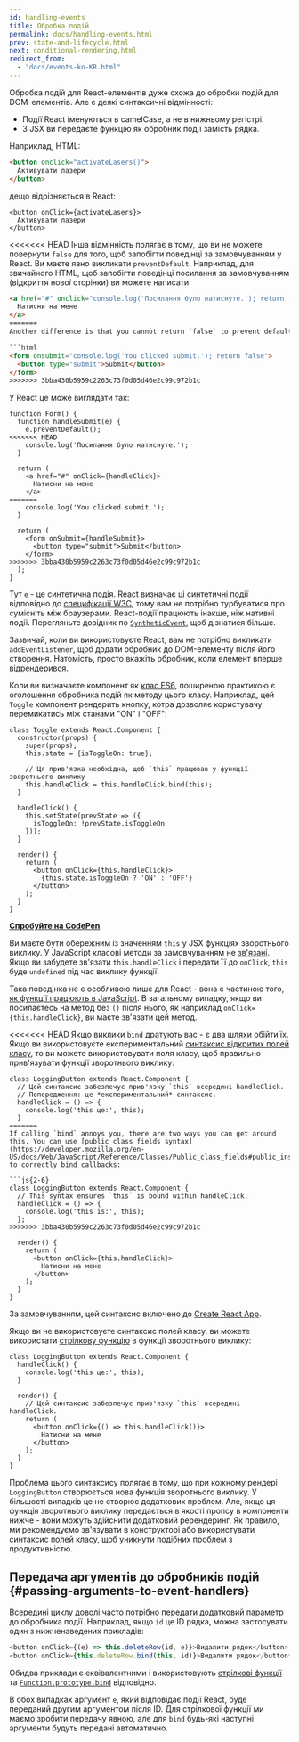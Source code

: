 ```yaml
---
id: handling-events
title: Обробка подій
permalink: docs/handling-events.html
prev: state-and-lifecycle.html
next: conditional-rendering.html
redirect_from:
  - "docs/events-ko-KR.html"
---
```


Обробка подій для React-елементів дуже схожа до обробки подій для DOM-елементів. Але є деякі синтаксичні відмінності:
* Події React іменуються в camelCase, а не в нижньому регістрі.
* З JSX ви передаєте функцію як обробник події замість рядка.

Наприклад, HTML:

```html
<button onclick="activateLasers()">
  Активувати лазери
</button>
```

дещо відрізняється в React:

```js{1}
<button onClick={activateLasers}>
  Активувати лазери
</button>
```

<<<<<<< HEAD
Інша відмінність полягає в тому, що ви не можете повернути `false` для того, щоб запобігти поведінці за замовчуванням у React. Ви маєте явно викликати `preventDefault`. Наприклад, для звичайного HTML, щоб запобігти поведінці посилання за замовчуванням (відкриття нової сторінки) ви можете написати:

```html
<a href="#" onclick="console.log('Посилання було натиснуте.'); return false">
  Натисни на мене
</a>
=======
Another difference is that you cannot return `false` to prevent default behavior in React. You must call `preventDefault` explicitly. For example, with plain HTML, to prevent the default form behavior of submitting, you can write:

```html
<form onsubmit="console.log('You clicked submit.'); return false">
  <button type="submit">Submit</button>
</form>
>>>>>>> 3bba430b5959c2263c73f0d05d46e2c99c972b1c
```

У React це може виглядати так:

```js{3}
function Form() {
  function handleSubmit(e) {
    e.preventDefault();
<<<<<<< HEAD
    console.log('Посилання було натиснуте.');
  }

  return (
    <a href="#" onClick={handleClick}>
      Натисни на мене
    </a>
=======
    console.log('You clicked submit.');
  }

  return (
    <form onSubmit={handleSubmit}>
      <button type="submit">Submit</button>
    </form>
>>>>>>> 3bba430b5959c2263c73f0d05d46e2c99c972b1c
  );
}
```

Тут `e` - це синтетична подія. React визначає ці синтетичні події відповідно до [специфікації W3C](https://www.w3.org/TR/DOM-Level-3-Events/), тому вам не потрібно турбуватися про сумісніть між браузерами. React-події працюють інакше, ніж нативні події. Перегляньте довідник по [`SyntheticEvent`](/docs/events.html), щоб дізнатися більше.

Зазвичай, коли ви використовуєте React, вам не потрібно викликати `addEventListener`, щоб додати обробник до DOM-елементу після його створення. Натомість, просто вкажіть обробник, коли елемент вперше відрендерився.

Коли ви визначаєте компонент як [клас ES6](https://developer.mozilla.org/uk/docs/Web/JavaScript/Reference/Classes), поширеною практикою є оголошення обробника подій як методу цього класу. Наприклад, цей `Toggle` компонент рендерить кнопку, котра дозволяє користувачу перемикатись між станами "ON" і "OFF":

```js{6,7,10-14,18}
class Toggle extends React.Component {
  constructor(props) {
    super(props);
    this.state = {isToggleOn: true};

    // Ця прив'язка необхідна, щоб `this` працював у функції зворотнього виклику
    this.handleClick = this.handleClick.bind(this);
  }

  handleClick() {
    this.setState(prevState => ({
      isToggleOn: !prevState.isToggleOn
    }));
  }

  render() {
    return (
      <button onClick={this.handleClick}>
        {this.state.isToggleOn ? 'ON' : 'OFF'}
      </button>
    );
  }
}
```

[**Спробуйте на CodePen**](https://codepen.io/gaearon/pen/xEmzGg?editors=0010)

Ви маєте бути обережним із значенням `this` у JSX функціях зворотнього виклику. У JavaScript класові методи за замовчуванням не [зв'язані](https://developer.mozilla.org/uk/docs/Web/JavaScript/Reference/Global_objects/Function/bind). Якщо ви забудете зв'язати `this.handleClick` і передати її до `onClick`, `this` буде `undefined` під час виклику функції.

Така поведінка не є особливою лише для React - вона є частиною того, [як функції працюють в JavaScript](https://www.smashingmagazine.com/2014/01/understanding-javascript-function-prototype-bind/). В загальному випадку, якщо ви посилаєтесь на метод без `()` після нього, як наприклад `onClick={this.handleClick}`, ви маєте зв'язати цей метод.

<<<<<<< HEAD
Якщо виклики `bind` дратують вас - є два шляхи обійти їх. Якщо ви використовуєте експериментальний [синтаксис відкритих полей класу](https://babeljs.io/docs/plugins/transform-class-properties/), то ви можете використовувати поля класу, щоб правильно прив'язувати функції зворотнього виклику:

```js{2-6}
class LoggingButton extends React.Component {
  // Цей синтаксис забезпечує прив'язку `this` всередині handleClick.
  // Попередження: це *експериментальний* синтаксис.
  handleClick = () => {
    console.log('this це:', this);
  }
=======
If calling `bind` annoys you, there are two ways you can get around this. You can use [public class fields syntax](https://developer.mozilla.org/en-US/docs/Web/JavaScript/Reference/Classes/Public_class_fields#public_instance_fields) to correctly bind callbacks:

```js{2-6}
class LoggingButton extends React.Component {
  // This syntax ensures `this` is bound within handleClick.
  handleClick = () => {
    console.log('this is:', this);
  };
>>>>>>> 3bba430b5959c2263c73f0d05d46e2c99c972b1c

  render() {
    return (
      <button onClick={this.handleClick}>
        Натисни на мене
      </button>
    );
  }
}
```

За замовчуванням, цей синтаксис включено до [Create React App](https://github.com/facebookincubator/create-react-app).

Якщо ви не використовуєте синтаксис полей класу, ви можете використати [стрілкову функцію](https://developer.mozilla.org/uk/docs/Web/JavaScript/Reference/Functions/Arrow_functions) в функції зворотнього виклику:

```js{7-9}
class LoggingButton extends React.Component {
  handleClick() {
    console.log('this це:', this);
  }

  render() {
    // Цей синтаксис забезпечує прив'язку `this` всередині handleClick.
    return (
      <button onClick={() => this.handleClick()}>
        Натисни на мене
      </button>
    );
  }
}
```

Проблема цього синтаксису полягає в тому, що при кожному рендері `LoggingButton` створюється нова функція зворотнього виклику. У більшості випадків це не створює додаткових проблем. Але, якщо ця функція зворотнього виклику передається в якості пропcу в компоненти нижче - вони можуть здійснити додатковий ререндеринг. Як правило, ми рекомендуємо зв'язувати в конструкторі або використувати синтаксис полей класу, щоб уникнути подібних проблем з продуктивністю.

## Передача аргументів до обробників подій {#passing-arguments-to-event-handlers}

Всередині циклу доволі часто потрібно передати додатковий параметр до обробника події. Наприклад, якщо `id` це ID рядка, можна застосувати один з нижченаведених прикладів:

```js
<button onClick={(e) => this.deleteRow(id, e)}>Видалити рядок</button>
<button onClick={this.deleteRow.bind(this, id)}>Видалити рядок</button>
```

Обидва приклади є еквівалентними і використовують [стрілкові функції](https://developer.mozilla.org/uk/docs/Web/JavaScript/Reference/Functions/Arrow_functions) та [`Function.prototype.bind`](https://developer.mozilla.org/uk/docs/Web/JavaScript/Reference/Global_objects/Function/bind) відповідно.

В обох випадках аргумент `e`, який відповідає події React, буде переданий другим аргументом після ID. Для стрілкової функції ми маємо зробити передачу явною, але для `bind` будь-які наступні аргументи будуть передані автоматично.
